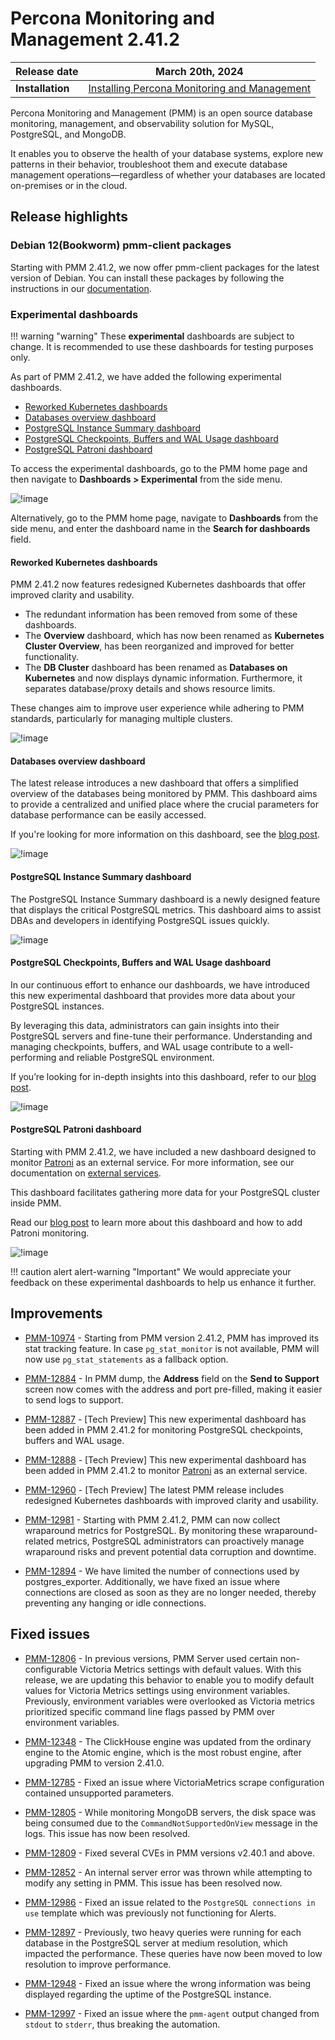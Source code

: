 # Percona Monitoring and Management 2.41.2

| **Release date** | March 20th, 2024                                                                                   |
| ----------------- | ----------------------------------------------------------------------------------------------- |
| **Installation** | [Installing Percona Monitoring and Management](https://www.percona.com/software/pmm/quickstart) |

Percona Monitoring and Management (PMM) is an open source database monitoring, management, and observability solution for MySQL, PostgreSQL, and MongoDB.

It enables you to observe the health of your database systems, explore new patterns in their behavior, troubleshoot them and execute database management operations—regardless of whether your databases are located on-premises or in the cloud.

## Release highlights

### Debian 12(Bookworm) pmm-client packages

Starting with PMM 2.41.2, we now offer pmm-client packages for the latest version of Debian. You can install these packages by following the instructions in our [documentation](https://docs.percona.com/percona-monitoring-and-management/setting-up/client/index.html#package-manager).

### Experimental dashboards

!!! warning "warning"
    These **experimental** dashboards are subject to change. It is recommended to use these dashboards for testing purposes only. 

As part of PMM 2.41.2, we have added the following experimental dashboards.

- [Reworked Kubernetes dashboards](#reworked-kubernetes-dashboards)
- [Databases overview dashboard](#databases-overview-dashboard)
- [PostgreSQL Instance Summary dashboard](#postgresql-instance-summary-dashboard)
- [PostgreSQL Checkpoints, Buffers and WAL Usage dashboard](#postgresql-checkpoints-buffers-and-wal-usage-dashboard)
- [PostgreSQL Patroni dashboard](#postgresql-patroni-dashboard)

To access the experimental dashboards, go to the PMM home page and then navigate to **Dashboards > Experimental** from the side menu.

![!image](../_images/path_experimental_dashboards.png)


Alternatively, go to the PMM home page, navigate to **Dashboards** from the side menu, and enter the dashboard name in the **Search for dashboards**  field.

#### Reworked Kubernetes dashboards

PMM 2.41.2 now features redesigned Kubernetes dashboards that offer improved clarity and usability.

- The redundant information has been removed from some of these dashboards.
- The **Overview** dashboard, which has now been renamed as **Kubernetes Cluster Overview**, has been reorganized and improved for better functionality.
- The **DB Cluster** dashboard has been renamed as **Databases on Kubernetes** and now displays dynamic information. Furthermore, it separates database/proxy details and shows resource limits. 

These changes aim to improve user experience while adhering to PMM standards, particularly for managing multiple clusters.

![!image](../_images/reworked_k8s_dashboard.png)


#### Databases overview dashboard

The latest release introduces a new dashboard that offers a simplified overview of the databases being monitored by PMM. This dashboard aims to provide a centralized and unified place where the crucial parameters for database performance can be easily accessed. 

If you're looking for more information on this dashboard, see the [blog post]().

![!image](../_images/databases_overview_dashboard.png)

#### PostgreSQL Instance Summary dashboard

The PostgreSQL Instance Summary dashboard is a newly designed feature that displays the critical PostgreSQL metrics. This dashboard aims to assist DBAs and developers in identifying PostgreSQL issues quickly.

![!image](../_images/pg_instance_summary_dashboard.png)



#### PostgreSQL Checkpoints, Buffers and WAL Usage dashboard

In our continuous effort to enhance our dashboards, we have introduced this new experimental dashboard that provides more data about your PostgreSQL instances.

By leveraging this data, administrators can gain insights into their PostgreSQL servers and fine-tune their performance. Understanding and managing checkpoints, buffers, and WAL usage contribute to a well-performing and reliable PostgreSQL environment.

If you’re looking for in-depth insights into this dashboard, refer to our [blog post](https://www.percona.com/blog/postgresql-checkpoints-buffers-and-wal-usage-with-percona-monitoring-and-management/).

![!image](../_images/pg_checkpoints_buffers_wal_dashboard.png)

#### PostgreSQL Patroni dashboard

Starting with PMM 2.41.2, we have included a new dashboard designed to monitor [Patroni](https://patroni.readthedocs.io/en/latest/) as an external service. For more information, see our documentation on [external services](https://docs.percona.com/percona-monitoring-and-management/setting-up/client/external.html).

This dashboard facilitates gathering more data for your PostgreSQL cluster inside PMM. 

Read our [blog post](https://www.percona.com/blog/monitoring-a-postgresql-patroni-cluster/) to learn more about this dashboard and how to add Patroni monitoring.

![!image](../_images/patroni_dashboard.png)

!!! caution alert alert-warning "Important"
    We would appreciate your feedback on these experimental dashboards to help us enhance it further.


## Improvements

- [PMM-10974](https://perconadev.atlassian.net/browse/PMM-10974) - Starting from PMM version 2.41.2, PMM has improved its stat tracking feature. In case `pg_stat_monitor` is not available, PMM will now use `pg_stat_statements` as a fallback option.

- [PMM-12884](https://perconadev.atlassian.net/browse/PMM-12884) - In PMM dump, the **Address** field on the **Send to Support** screen now comes with the address and port pre-filled, making it easier to send logs to support.

- [PMM-12887](https://perconadev.atlassian.net/browse/PMM-12887) - [Tech Preview] This new experimental dashboard has been added in PMM 2.41.2 for monitoring PostgreSQL checkpoints, buffers and WAL usage.

- [PMM-12888](https://perconadev.atlassian.net/browse/PMM-12888) - [Tech Preview] This new experimental dashboard has been added in PMM 2.41.2 to monitor [Patroni](https://patroni.readthedocs.io/en/latest/) as an external service.

- [PMM-12960](https://perconadev.atlassian.net/browse/PMM-12960) - [Tech Preview] The latest PMM release includes redesigned Kubernetes dashboards with improved clarity and usability.

- [PMM-12981](https://perconadev.atlassian.net/browse/PMM-12981) - Starting with PMM 2.41.2, PMM can now collect wraparound metrics for PostgreSQL. By monitoring these wraparound-related metrics, PostgreSQL administrators can proactively manage wraparound risks and prevent potential data corruption and downtime.

- [PMM-12894](https://perconadev.atlassian.net/browse/PMM-12894) - We have limited the number of connections used by postgres_exporter. Additionally, we have fixed an issue where connections are closed as soon as they are no longer needed, thereby preventing any hanging or idle connections.


## Fixed issues

- [PMM-12806](https://perconadev.atlassian.net/browse/PMM-12806) - In previous versions, PMM Server used certain non-configurable Victoria Metrics settings with default values. With this release, we are updating this behavior to enable you to modify default values for Victoria Metrics settings using environment variables. Previously, environment variables were overlooked as Victoria metrics prioritized specific command line flags passed by PMM over environment variables.

- [PMM-12348](https://perconadev.atlassian.net/browse/PMM-12348) - The ClickHouse engine was updated from the ordinary engine to the Atomic engine, which is the most robust engine, after upgrading PMM to version 2.41.0.

- [PMM-12785](https://perconadev.atlassian.net/browse/PMM-12785) - Fixed an issue where VictoriaMetrics scrape configuration contained unsupported parameters. 

- [PMM-12805](https://perconadev.atlassian.net/browse/PMM-12805) - While monitoring MongoDB servers, the disk space was being consumed due to the `CommandNotSupportedOnView` message in the logs. This issue has now been resolved.

- [PMM-12809](https://perconadev.atlassian.net/browse/PMM-12809) - Fixed several CVEs in PMM versions v2.40.1 and above.

- [PMM-12852](https://perconadev.atlassian.net/browse/PMM-12852) - An internal server error was thrown while attempting to modify any setting in PMM. This issue has been resolved now.

- [PMM-12986](https://perconadev.atlassian.net/browse/PMM-12986) - Fixed an issue related to the `PostgreSQL connections in use` template which was previously not functioning for Alerts.


- [PMM-12897](https://perconadev.atlassian.net/browse/PMM-12897) - Previously, two heavy queries were running for each database in the PostgreSQL server at medium resolution, which impacted the performance. These queries have now been moved to low resolution to improve performance.

- [PMM-12948](https://perconadev.atlassian.net/browse/PMM-12948) - Fixed an issue where the wrong information was being displayed regarding the uptime of the PostgreSQL instance.

- [PMM-12997](https://perconadev.atlassian.net/browse/PMM-12997) - Fixed an issue where the `pmm-agent` output changed from `stdout` to `stderr`, thus breaking the automation.


